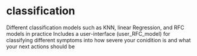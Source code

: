 # classification

Different classification models such as KNN, linear Regression, and RFC models in practice
Includes a user-interface (user_RFC_model) for classifying different symptoms into how severe your conidition is and what your next actions should be
